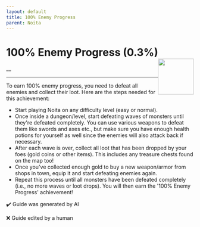 ```yaml
---
layout: default
title: 100% Enemy Progress
parent: Noita
---
```


# 100% Enemy Progress (0.3%) <img style="float: right;" src="https://cdn.cloudflare.steamstatic.com/steamcommunity/public/images/apps/881100/18c76ae26e6cb5c0743863e8e31a45b203ce7fa9.jpg" width="96" height="96">

__

***

To earn 100% enemy progress, you need to defeat all enemies and collect their loot. Here are the steps needed for this achievement:
- Start playing Noita on any difficulty level (easy or normal).
- Once inside a dungeon/level, start defeating waves of monsters until they're defeated completely. You can use various weapons to defeat them like swords and axes etc., but make sure you have enough health potions for yourself as well since the enemies will also attack back if necessary. 
- After each wave is over, collect all loot that has been dropped by your foes (gold coins or other items). This includes any treasure chests found on the map too!
- Once you've collected enough gold to buy a new weapon/armor from shops in town, equip it and start defeating enemies again. 
- Repeat this process until all monsters have been defeated completely (i.e., no more waves or loot drops). You will then earn the '100% Enemy Progress' achievement!


:heavy_check_mark: Guide was generated by AI

:x: Guide edited by a human